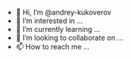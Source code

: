 - 👋 Hi, I’m @andrey-kukoverov
- 👀 I’m interested in ...
- 🌱 I’m currently learning ...
- 💞️ I’m looking to collaborate on ...
- 📫 How to reach me ...

<!---
andrey-kukoverov/andrey-kukoverov is a ✨ special ✨ repository because its `README.md` (this file) appears on your GitHub profile.
You can click the Preview link to take a look at your changes.
--->
